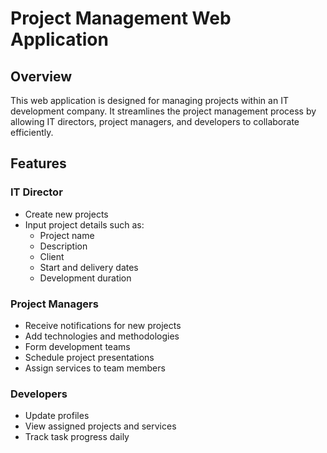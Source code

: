 # Project Management Web Application

## Overview

This web application is designed for managing projects within an IT development company. It streamlines the project management process by allowing IT directors, project managers, and developers to collaborate efficiently.

## Features

### IT Director
- Create new projects
- Input project details such as:
  - Project name
  - Description
  - Client
  - Start and delivery dates
  - Development duration

### Project Managers
- Receive notifications for new projects
- Add technologies and methodologies
- Form development teams
- Schedule project presentations
- Assign services to team members

### Developers
- Update profiles
- View assigned projects and services
- Track task progress daily
